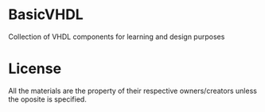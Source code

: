 # BasicVHDL
Collection of VHDL components for learning and design purposes

# License
All the materials are the property of their respective owners/creators unless the oposite is specified. 
